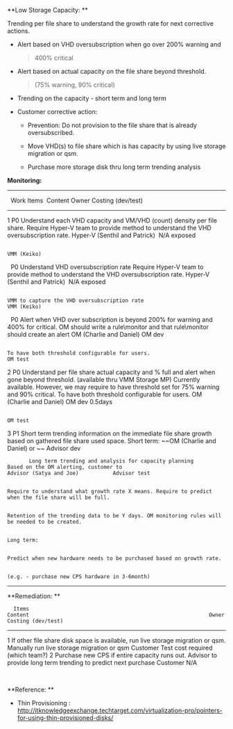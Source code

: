 **Low Storage Capacity: **

Trending per file share to understand the growth rate for next
corrective actions.

-   Alert based on VHD oversubscription when go over 200% warning and
    > 400% critical

-   Alert based on actual capacity on the file share beyond threshold.
    > (75% warning, 90% critical)

-   Trending on the capacity - short term and long term

-   Customer corrective action:

    -   Prevention: Do not provision to the file share that is already
        oversubscribed.

    -   Move VHD(s) to file share which is has capacity by using live
        storage migration or qsm.

    -   Purchase more storage disk thru long term trending analysis

**Monitoring:**

  --------------------------------------------------------------------------------------------------------------------------------------------------------------------------------------------------------------------------------------------------------------------------------------------------------------------------------------------------
           Work Items                                                                                                                    Content                                                                                                                                              Owner                             Costing (dev/test)
  --- ---- ---------------------------------------------------------------------------------------------------------------------------- ----------------------------------------------------------------------------------------------------------------------------------------------------- --------------------------------- --------------------
  1   P0   Understand each VHD capacity and VM/VHD (count) density per file share.                                                      Require Hyper-V team to provide method to understand the VHD oversubscription rate.                                                                   Hyper-V (Senthil and Patrick)      N/A exposed
                                                                                                                                                                                                                                                                                                                                
                                                                                                                                                                                                                                                                                              VMM (Keiko)                       

      P0   Understand VHD oversubscription rate                                                                                         Require Hyper-V team to provide method to understand the VHD oversubscription rate.                                                                   Hyper-V (Senthil and Patrick)      N/A exposed
                                                                                                                                                                                                                                                                                                                                
                                                                                                                                        VMM to capture the VHD oversubscription rate                                                                                                          VMM (Keiko)                       

      P0   Alert when VHD over subscription is beyond 200% for warning and 400% for critical.                                           OM should write a rule\\monitor and that rule\\monitor should create an alert                                                                         OM (Charlie and Daniel)           OM dev
                                                                                                                                                                                                                                                                                                                                
                                                                                                                                        To have both threshold configurable for users.                                                                                                                                          OM test

  2   P0   Understand per file share actual capacity and % full and alert when gone beyond threshold. (available thru VMM Storage MP)   Currently available. However, we may require to have threshold set for 75% warning and 90% critical. To have both threshold configurable for users.   OM (Charlie and Daniel)           OM dev 0.5days
                                                                                                                                                                                                                                                                                                                                
                                                                                                                                                                                                                                                                                                                                OM test

  3   P1   Short term trending information on the immediate file share growth based on gathered file share used space.                  Short term:                                                                                                                                           ~~OM (Charlie and Daniel) or ~~   Advisor dev
                                                                                                                                                                                                                                                                                                                                
           Long term trending and analysis for capacity planning                                                                        Based on the OM alerting, customer to                                                                                                                 Advisor (Satya and Joe)           Advisor test
                                                                                                                                                                                                                                                                                                                                
                                                                                                                                        Require to understand what growth rate X means. Require to predict when the file share will be full.                                                                                    
                                                                                                                                                                                                                                                                                                                                
                                                                                                                                        Retention of the trending data to be Y days. OM monitoring rules will be needed to be created.                                                                                          
                                                                                                                                                                                                                                                                                                                                
                                                                                                                                        Long term:                                                                                                                                                                              
                                                                                                                                                                                                                                                                                                                                
                                                                                                                                        Predict when new hardware needs to be purchased based on growth rate.                                                                                                                   
                                                                                                                                                                                                                                                                                                                                
                                                                                                                                        (e.g. - purchase new CPS hardware in 3-6month)                                                                                                                                          
  --------------------------------------------------------------------------------------------------------------------------------------------------------------------------------------------------------------------------------------------------------------------------------------------------------------------------------------------------

**Remediation: **

      Items                                                                             Content                                                          Owner      Costing (dev/test)
  --- --------------------------------------------------------------------------------- ---------------------------------------------------------------- ---------- ----------------------------------
  1   If other file share disk space is available, run live storage migration or qsm.   Manually run live storage migration or qsm                       Customer   Test cost required (which team?)
  2   Purchase new CPS if entire capacity runs out.                                     Advisor to provide long term trending to predict next purchase   Customer   N/A

 

**Reference: **

-   Thin Provisioning :
    <http://itknowledgeexchange.techtarget.com/virtualization-pro/pointers-for-using-thin-provisioned-disks/>


